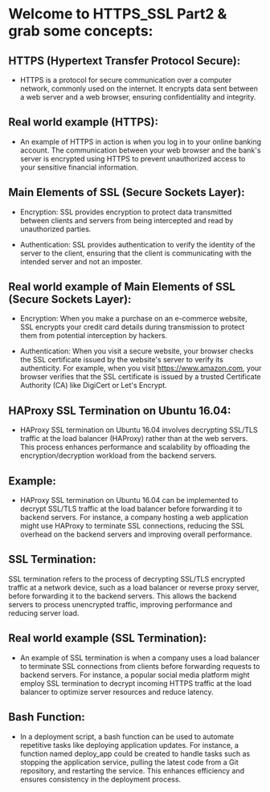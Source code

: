 # Welcome to HTTPS_SSL Part2 & grab some concepts:

## HTTPS (Hypertext Transfer Protocol Secure):

- HTTPS is a protocol for secure communication over a computer network, commonly used on the internet. It encrypts data sent between a web server and a web browser, ensuring confidentiality and integrity.

##  Real world example (HTTPS):

-  An example of HTTPS in action is when you log in to your online banking account. The communication between your web browser and the bank's server is encrypted using HTTPS to prevent unauthorized access to your sensitive financial information.

## Main Elements of SSL (Secure Sockets Layer):

- Encryption: SSL provides encryption to protect data transmitted between clients and servers from being intercepted and read by unauthorized parties.

- Authentication: SSL provides authentication to verify the identity of the server to the client, ensuring that the client is communicating with the intended server and not an imposter.

## Real world example of Main Elements of SSL (Secure Sockets Layer):

- Encryption: When you make a purchase on an e-commerce website, SSL encrypts your credit card details during transmission to protect them from potential interception by hackers.

- Authentication: When you visit a secure website, your browser checks the SSL certificate issued by the website's server to verify its authenticity. For example, when you visit https://www.amazon.com, your browser verifies that the SSL certificate is issued by a trusted Certificate Authority (CA) like DigiCert or Let's Encrypt.

## HAProxy SSL Termination on Ubuntu 16.04:

- HAProxy SSL termination on Ubuntu 16.04 involves decrypting SSL/TLS traffic at the load balancer (HAProxy) rather than at the web servers. This process enhances performance and scalability by offloading the encryption/decryption workload from the backend servers.

## Example:

- HAProxy SSL termination on Ubuntu 16.04 can be implemented to decrypt SSL/TLS traffic at the load balancer before forwarding it to backend servers. For instance, a company hosting a web application might use HAProxy to terminate SSL connections, reducing the SSL overhead on the backend servers and improving overall performance.

## SSL Termination:

SSL termination refers to the process of decrypting SSL/TLS encrypted traffic at a network device, such as a load balancer or reverse proxy server, before forwarding it to the backend servers. This allows the backend servers to process unencrypted traffic, improving performance and reducing server load.

## Real world example (SSL Termination):

- An example of SSL termination is when a company uses a load balancer to terminate SSL connections from clients before forwarding requests to backend servers. For instance, a popular social media platform might employ SSL termination to decrypt incoming HTTPS traffic at the load balancer to optimize server resources and reduce latency.

## Bash Function:

- In a deployment script, a bash function can be used to automate repetitive tasks like deploying application updates. For instance, a function named deploy_app could be created to handle tasks such as stopping the application service, pulling the latest code from a Git repository, and restarting the service. This enhances efficiency and ensures consistency in the deployment process.

 
